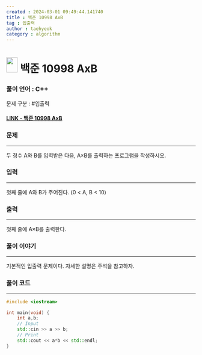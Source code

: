```yaml
---
created : 2024-03-01 09:49:44.141740
title : 백준 10998 AxB
tag : 입출력
author : taehyeok
category : algorithm
---
```

# <img src="https://d2gd6pc034wcta.cloudfront.net/tier/1.svg" width="30" height="40"> 백준 10998 AxB


### 풀이 언어 : C++

문제 구분 : #입출력
#### [LINK - 백준 10998 AxB](https://www.acmicpc.net/problem/10998)

### 문제

<hr>


두 정수 A와 B를 입력받은 다음, A×B를 출력하는 프로그램을 작성하시오.

### 입력

<hr>


첫째 줄에 A와 B가 주어진다. (0 < A, B < 10)
### 출력

<hr>


첫째 줄에 A×B를 출력한다.
### 풀이 이야기

<hr>


기본적인 입출력 문제이다. 자세한 설명은 주석을 참고하자.

### 풀이 코드

<hr>


``` c++
#include <iostream>

int main(void) {
    int a,b;
    // Input
    std::cin >> a >> b;
    // Print
    std::cout << a*b << std::endl;
}
```
